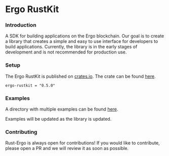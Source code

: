 # Ergo RustKit

### Introduction

A SDK for building applications on the Ergo blockchain. Our goal is to create a library that creates a simple and easy to use interface for developers to build applications. Currently, the library is in the early stages of development and is not recommended for production use.

### Setup

The Ergo RustKit is published on [crates.io](https://crates.io/). The crate can be found [here](https://crates.io/crates/ergo-rustkit).

```
ergo-rustkit = "0.5.0"
```

### Examples

A directory with multiple examples can be found [here](https://github.com/rust-ergo/rustkit/tree/master/examples).

Examples will be updated as the library is updated.

### Contributing

Rust-Ergo is always open for contributions! If you would like to contribute, please open a PR and we will review it as soon as possible.